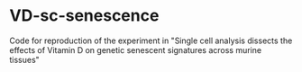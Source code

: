 # VD-sc-senescence
Code for reproduction of the experiment in "Single cell analysis dissects the effects of Vitamin D on genetic senescent signatures across murine tissues"
